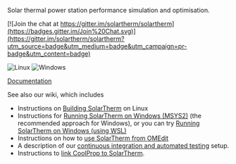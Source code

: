 Solar thermal power station performance simulation and optimisation.

[![Join the chat at https://gitter.im/solartherm/solartherm](https://badges.gitter.im/Join%20Chat.svg)](https://gitter.im/solartherm/solartherm?utm_source=badge&utm_medium=badge&utm_campaign=pr-badge&utm_content=badge)

![Linux](https://github.com/SolarTherm/solartherm/actions/workflows/main.yaml/badge.svg?branch=master-m)
![Windows](https://github.com/SolarTherm/solartherm/actions/workflows/msys2.yaml/badge.svg?branch=master-m)

[Documentation](http://solartherm.readthedocs.org/en/latest/)

See also our wiki, which includes
* Instructions on [Building SolarTherm](https://github.com/SolarTherm/SolarTherm/wiki/Building-SolarTherm) on Linux
* Instructions for [Running SolarTherm on Windows (MSYS2)](https://github.com/SolarTherm/SolarTherm/wiki/Running-SolarTherm-on-Windows-%28MSYS2%29) (the recommended approach for Windows), or you can try [Running SolarTherm on Windows (using WSL)](https://github.com/SolarTherm/SolarTherm/wiki/Running-SolarTherm-on-Windows-%28using-WSL%29)
* Instructions on how to [use SolarTherm from OMEdit](https://github.com/SolarTherm/SolarTherm/wiki/Running-SolarTherm-via-OMEdit)
* A description of our [continuous integration and automated testing](https://github.com/SolarTherm/SolarTherm/wiki/Automated-testing-of-SolarTherm-code) setup.
* Instructions to [link CoolProp to SolarTherm](https://github.com/SolarTherm/SolarTherm/wiki/Integration-with-CoolProp).
